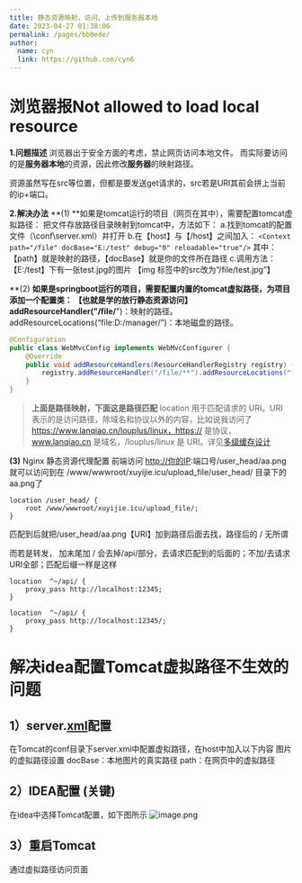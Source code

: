```yaml
---
title: 静态资源映射，访问、上传到服务器本地
date: 2023-04-27 01:38:06
permalink: /pages/bb0ede/
author: 
  name: cyn
  link: https://github.com/cyn6
---
```



# 浏览器报Not allowed to load local resource
**1.问题描述**
浏览器出于安全方面的考虑，禁止网页访问本地文件。
而实际要访问的是**服务器本地**的资源，因此修改**服务器**的映射路径。

资源虽然写在src等位置，但都是要发送get请求的，src若是URI其前会拼上当前的ip+端口。

**2.解决办法**
**(1) **如果是tomcat运行的项目（网页在其中），需要配置tomcat虚拟路径：
把文件存放路径目录映射到tomcat中，方法如下：
a.找到tomcat的配置文件（\conf\server.xml）并打开
b.在【host】与【/host】之间加入：
`<Context path="/file" docBase="E:/test" debug="0" reloadable="true"/>`
其中：【path】就是映射的路径，【docBase】就是你的文件所在路径
c.调用方法：【E:/test】下有一张test.jpg的图片 【img 标签中的src改为“/file/test.jpg”】

**(2) **如果是springboot运行的项目，需要配置内置的tomcat虚拟路径，为项目添加一个配置类：
【也就是学的放行静态资源访问】
addResourceHandler("/file/**")：映射的路径。
addResourceLocations(“file:D:/manager/”)：本地磁盘的路径。
```java
@Configuration
public class WebMvcConfig implements WebMvcConfigurer {
    @Override
    public void addResourceHandlers(ResourceHandlerRegistry registry) {
        registry.addResourceHandler("/file/**").addResourceLocations("file:D:/manager/");
    }
}
```

> **上面是路径映射，下面这是路径匹配**
> location 用于匹配请求的 URI。URI 表示的是访问路径，除域名和协议以外的内容，比如说我访问了 https://www.lanqiao.cn/louplus/linux，https:// 是协议，www.lanqiao.cn 是域名，/louplus/linux 是 URI。详见[多级缓存设计](https://www.yuque.com/ynch/zy2cus/fb6636f0-508e-4e5a-bc3c-178878ff0028?view=doc_embed)

**(3)** Nginx 静态资源代理配置
前端访问 [http://你的IP](http://xn--IP-0p3cm89l):端口号/user_head/aa.png 就可以访问到在
/www/wwwroot/xuyijie.icu/upload_file/user_head/ 目录下的aa.png了
```
location /user_head/ {
	root /www/wwwroot/xuyijie.icu/upload_file/;
}
```
匹配到后就把/user_head/aa.png【URI】加到路径后面去找，路径后的 / 无所谓

而若是转发，
加末尾加 / 会去掉/api/部分，去请求匹配到的后面的；不加/去请求URI全部；匹配后缀一样是这样
```
location  ^~/api/ {
    proxy_pass http://localhost:12345;
}

location  ^~/api/ {
    proxy_pass http://localhost:12345/;
}
```

# **解决idea配置Tomcat虚拟路径不生效的问题**
## **1）server.**[xml](https://so.csdn.net/so/search?q=xml&spm=1001.2101.3001.7020)**配置**
在Tomcat的conf目录下server.xml中配置虚拟路径，在host中加入以下内容
图片的虚拟路径设置
docBase：本地图片的真实路径
path：在网页中的虚拟路径
## **2）IDEA配置 (关键)**
在idea中选择Tomcat配置，如下图所示
![image.png](https://cdn.statically.io/gh/cyn6/image_storage/master/1679638402114-4b18e0a3-5a0e-49a2-9fc8-039961131ceb.png)
## **3）重启Tomcat**
通过虚拟路径访问页面
